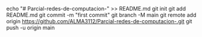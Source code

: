 echo "# Parcial-redes-de-computacion-" >> README.md
git init
git add README.md
git commit -m "first commit"
git branch -M main
git remote add origin https://github.com/ALMA3112/Parcial-redes-de-computacion-.git
git push -u origin main
